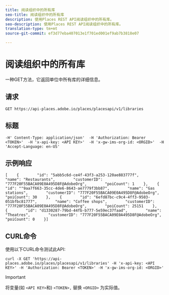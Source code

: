 ```yaml
---
title: 阅读组织中的所有库
seo-title: 阅读组织中的所有库
description: 使用Places REST API阅读组织中的所有库。
seo-description: 使用Places REST API阅读组织中的所有库。
translation-type: tm+mt
source-git-commit: ef3d77eba407013e1f701ed001ef9ab7b3818e07

---
```



# 阅读组织中的所有库

一种GET方法，它返回单位中所有库的详细信息。

## 请求

```text
GET https://api-places.adobe.io/places/placesapi/v1/libraries
```

## 标题

```text
-H' Content-Type: application/json'  -H 'Authorization: Bearer <TOKEN>'  -H 'x-api-key: <API KEY>'  -H 'x-gw-ims-org-id: <ORGID>'  -H 'Accept-Language: en-US'
```

## 示例响应

```text
[    {        "id": "5abb5c6d-ce4f-43f3-a253-120ae883777f",        "name": "Restaurants",        "customerID": "777F20F55BACA09E0A495D8F@AdobeOrg",        "poiCount": 1    },    {        "id": ""9aa7f663-35cc-4de6-8643-ae7779f3bb87",        "name": "Gas stations",        "customerID": "777F20F55BACA09E0A495D8F@AdobeOrg",        "poiCount": 30    },    {        "id": "6efd87bc-c9c4-4ff3-9503-051bfbc81777",        "name": "Coffee shops",        "customerID": "777F20F55BACA09E0A495D8F@AdobeOrg",        "poiCount": 25151    },    {        "id": "d1330287-79bd-44fb-b777-5e59ec37faad",        "name": "Theatres",        "customerID": "777F20F55BACA09E0A495D8F@AdobeOrg",        "poiCount": 0    }]
```

## CURL命令

使用以下CURL命令测试此API:

```text
curl -X GET 'https://api-places.adobe.io/places/placesapi/v1/libraries' -H 'x-api-key: <API KEY>' -H 'Authorization: Bearer <TOKEN>' -H 'x-gw-ims-org-id: <ORGID>'
```

>[!IMPORTANT]
>
>将变量(如 `<API KEY>`和) `<TOKEN>,` 替换 `<ORGID>` 为实际值。